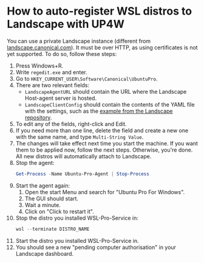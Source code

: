 # How to auto-register WSL distros to Landscape with UP4W
You can use a private Landscape instance (different from [landscape.canonical.com](https://landscape.canonical.com)). It must be over HTTP, as using certificates is not yet supported. To do so, follow these steps:
1. Press Windows+R.
2. Write `regedit.exe` and enter.
3. Go to `HKEY_CURRENT_USER\Software\Canonical\UbuntuPro`.
4. There are two relevant fields:
    - `LandscapeAgentURL` should contain the URL where the Landscape Host-agent server is hosted.
    - `LandscapeClientConfig` should contain the contents of the YAML file with the settings, such as the [example from the Landscape repository](https://github.com/canonical/landscape-client/blob/master/example.conf).
5. To edit any of the fields, right-click and Edit.
6. If you need more than one line, delete the field and create a new one with the same name, and type `Multi-String Value`.
7. The changes will take effect next time you start the machine. If you want them to be applied now, follow the next steps. Otherwise, you're done. All new distros will automatically attach to Landscape.
8. Stop the agent:
    ```powershell
    Get-Process -Name Ubuntu-Pro-Agent | Stop-Process
    ```
9. Start the agent again:
    1. Open the start Menu and search for "Ubuntu Pro For Windows".
    2. The GUI should start.
    3. Wait a minute.
    4. Click on "Click to restart it".
10. Stop the distro you installed WSL-Pro-Service in:
    ```powershell
    wsl --terminate DISTRO_NAME
    ```
11. Start the distro you installed WSL-Pro-Service in.
12. You should see a new "pending computer authorisation" in your Landscape dashboard.